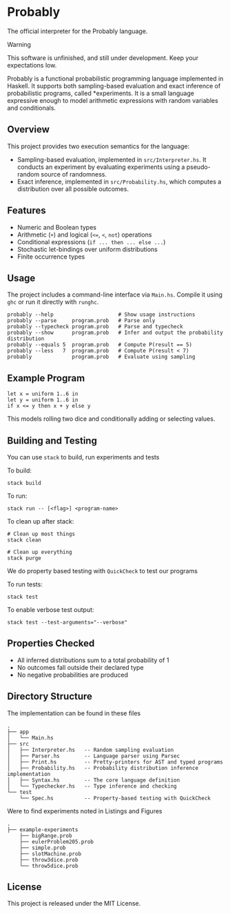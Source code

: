 # Probably
The official interpreter for the Probably language.

> [!WARNING]
> This software is unfinished, and still under development. Keep your expectations low.

Probably is a functional probabilistic programming language implemented in Haskell.
It supports both sampling-based evaluation and exact inference of probabilistic
programs, called *experiments.
It is a small language expressive enough to model arithmetic expressions with
random variables and conditionals.

## Overview

This project provides two execution semantics for the language:

- Sampling-based evaluation, implemented in `src/Interpreter.hs`. It conducts an experiment by evaluating experiments using a pseudo-random source of randomness.
- Exact inference, implemented in `src/Probability.hs`, which computes a distribution over all possible outcomes.

## Features

- Numeric and Boolean types
- Arithmetic (`+`) and logical (`<=`, `<`, `not`) operations
- Conditional expressions (`if ... then ... else ...`)
- Stochastic let-bindings over uniform distributions
- Finite occurrence types

## Usage

The project includes a command-line interface via `Main.hs`. Compile it using `ghc` or run it directly with `runghc`.

    probably --help                     # Show usage instructions
    probably --parse     program.prob   # Parse only
    probably --typecheck program.prob   # Parse and typecheck
    probably --show      program.prob   # Infer and output the probability distribution
    probably --equals 5  program.prob   # Compute P(result == 5)
    probably --less   7  program.prob   # Compute P(result < 7)
    probably             program.prob   # Evaluate using sampling

## Example Program

    let x = uniform 1..6 in
    let y = uniform 1..6 in
    if x <= y then x + y else y

This models rolling two dice and conditionally adding or selecting values.

## Building and Testing

You can use `stack` to build, run experiments and tests

To build:

    stack build

To run:

    stack run -- [<flag>] <program-name>

To clean up after stack:

    # Clean up most things
    stack clean

    # Clean up everything
    stack purge

We do property based testing with `QuickCheck` to test our programs

To run tests:

    stack test

To enable verbose test output:

    stack test --test-arguments="--verbose"

## Properties Checked

- All inferred distributions sum to a total probability of 1
- No outcomes fall outside their declared type
- No negative probabilities are produced

## Directory Structure

The implementation can be found in these files

    .
    ├── app
    │   └── Main.hs
    ├── src
    │   ├── Interpreter.hs   -- Random sampling evaluation
    │   ├── Parser.hs        -- Language parser using Parsec
    │   ├── Print.hs         -- Pretty-printers for AST and typed programs
    │   ├── Probability.hs   -- Probability distribution inference implementation
    │   ├── Syntax.hs        -- The core language definition
    │   └── Typechecker.hs   -- Type inference and checking
    └── test
        └── Spec.hs          -- Property-based testing with QuickCheck


Were to find experiments noted in Listings and Figures

    .
    ├── example-experiments
        ├── bigRange.prob
        ├── eulerProblem205.prob
        ├── simple.prob
        ├── slotMachine.prob
        ├── throw3dice.prob
        └── throw5dice.prob


## License

This project is released under the MIT License.